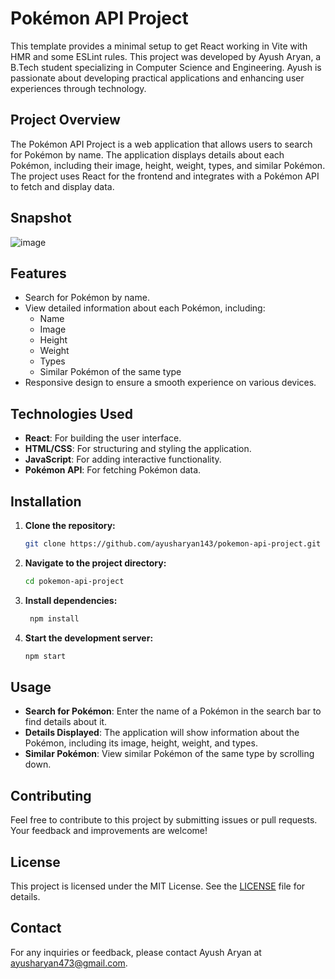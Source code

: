 # Pokémon API Project

This template provides a minimal setup to get React working in Vite with HMR and some ESLint rules.
This project was developed by Ayush Aryan, a B.Tech student specializing in Computer Science and Engineering. Ayush is passionate about developing practical applications and enhancing user experiences through technology.

## Project Overview

The Pokémon API Project is a web application that allows users to search for Pokémon by name. The application displays details about each Pokémon, including their image, height, weight, types, and similar Pokémon. The project uses React for the frontend and integrates with a Pokémon API to fetch and display data.


## Snapshot

![image](https://github.com/user-attachments/assets/e662620a-e59b-42be-a820-ffdb6f4a9842)


## Features

- Search for Pokémon by name.
- View detailed information about each Pokémon, including:
  - Name
  - Image
  - Height
  - Weight
  - Types
  - Similar Pokémon of the same type
- Responsive design to ensure a smooth experience on various devices.

## Technologies Used

- **React**: For building the user interface.
- **HTML/CSS**: For structuring and styling the application.
- **JavaScript**: For adding interactive functionality.
- **Pokémon API**: For fetching Pokémon data.

## Installation

1. **Clone the repository:**

   ```bash
   git clone https://github.com/ayusharyan143/pokemon-api-project.git

2. **Navigate to the project directory:**

   ```bash
   cd pokemon-api-project
3. **Install dependencies:**
   ```bash
    npm install

4. **Start the development server:**

   ```bash
   npm start

## Usage
- **Search for Pokémon**: Enter the name of a Pokémon in the search bar to find details about it.
- **Details Displayed**: The application will show information about the Pokémon, including its image, height, weight, and types.
- **Similar Pokémon**: View similar Pokémon of the same type by scrolling down.

## Contributing
Feel free to contribute to this project by submitting issues or pull requests. Your feedback and improvements are welcome!

## License
This project is licensed under the MIT License. See the [LICENSE](LICENSE) file for details.

## Contact
For any inquiries or feedback, please contact Ayush Aryan at [ayusharyan473@gmail.com](mailto:ayusharyan473@gmail.com).
